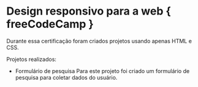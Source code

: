# Design responsivo para a web { freeCodeCamp }
 
Durante essa certificação foram criados projetos usando apenas HTML e CSS.

Projetos realizados:
- Formulário de pesquisa
   Para este projeto foi criado um formulário de pesquisa para coletar dados do usuário.
